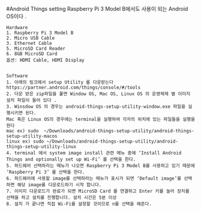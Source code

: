 #Android Things setting
  Raspberry Pi 3 Model B에서도 사용이 되는 Android OS이다 .
  
    Hardware
    1. Raspberry Pi 3 Model B
    2. Micro USB Cable
    3. Ethernet Cable
    5. MicroSD Card Reader
    6. 8GB MicroSD Card
    옵션: HDMI Cable, HDMI Display


    Software
    1. 아래의 링크에서 setup Utility 를 다운받는다
    https://partner.android.com/things/console/#/tools 
    2. 다운 받은 zip파일을 풀면 Window OS, Mac OS, Linux OS 의 운영체제 별 이미지 설치 파일이 들어 있다 .
    3. Winsdow OS 의 경우는 android-things-setup-utility-window.exe 파일을 실행시키면 된다.
    Mac 혹은 Linux OS의 경우에는 terminal을 실행하여 각자의 위치에 있는 파일들을 실행을 한다 												
    mac ex) sudo  ~/Downloads/android-things-setup-utility/android-things-setup-utility-macos 
    linux ex) sudo ~/Downloads/android-things-setup-utility/android-things-setup-utility-linux  
    4. terminal 에서 system image install 관련 메뉴 중에 ‘Install Android Things and optionally set up Wi-Fi’ 를 선택을 한다.
    5. 하드웨어 선택하라는 메뉴가 나오면 Raspberry Pi 3 Model B를 사용하고 있기 때문에 ‘Raspberry Pi 3’ 를 선택을 한다.
    6. 하드웨어에 사용할 image를 선택하라는 메뉴가 표시가 되면 ‘Default image’를 선택하면 해당 image를 다운로드하기 시작 합니다.
    7. 이미지 다운로드가 완료가 되면 MicroSD Card 를 연결하고 Enter 키를 눌러 장치를 선택을 하고 설치를 진행합니다. 설치 시간은 5분 이상
    8. 설치 가 끝나면 직접 Wi-Fi를 설정할 것이므로 n를 선택을 해준다.
